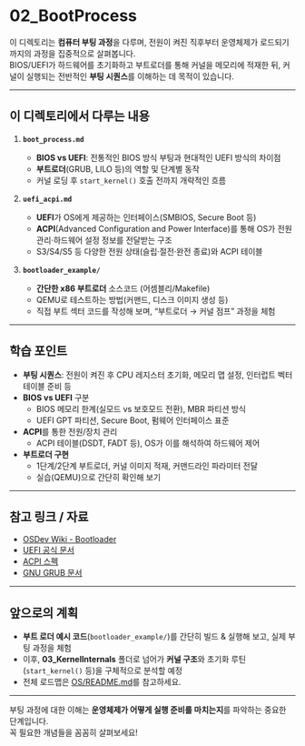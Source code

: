 # 02_BootProcess

이 디렉토리는 **컴퓨터 부팅 과정**을 다루며, 전원이 켜진 직후부터 운영체제가 로드되기까지의 과정을 집중적으로 살펴봅니다.  
BIOS/UEFI가 하드웨어를 초기화하고 부트로더를 통해 커널을 메모리에 적재한 뒤, 커널이 실행되는 전반적인 **부팅 시퀀스**를 이해하는 데 목적이 있습니다.

---

## 이 디렉토리에서 다루는 내용

1. **`boot_process.md`**  
   - **BIOS vs UEFI**: 전통적인 BIOS 방식 부팅과 현대적인 UEFI 방식의 차이점  
   - **부트로더**(GRUB, LILO 등)의 역할 및 단계별 동작  
   - 커널 로딩 후 `start_kernel()` 호출 전까지 개략적인 흐름  

2. **`uefi_acpi.md`**  
   - **UEFI**가 OS에게 제공하는 인터페이스(SMBIOS, Secure Boot 등)  
   - **ACPI**(Advanced Configuration and Power Interface)를 통해 OS가 전원 관리·하드웨어 설정 정보를 전달받는 구조  
   - S3/S4/S5 등 다양한 전원 상태(슬립·절전·완전 종료)와 ACPI 테이블

3. **`bootloader_example/`**
   - **간단한 x86 부트로더** 소스코드 (어셈블리/Makefile)  
   - QEMU로 테스트하는 방법(커맨드, 디스크 이미지 생성 등)  
   - 직접 부트 섹터 코드를 작성해 보며, “부트로더 → 커널 점프” 과정을 체험

---

## 학습 포인트

- **부팅 시퀀스**: 전원이 켜진 후 CPU 레지스터 초기화, 메모리 맵 설정, 인터럽트 벡터 테이블 준비 등  
- **BIOS vs UEFI** 구분  
  - BIOS 메모리 한계(실모드 vs 보호모드 전환), MBR 파티션 방식  
  - UEFI GPT 파티션, Secure Boot, 펌웨어 인터페이스 표준  
- **ACPI**를 통한 전원/장치 관리  
  - ACPI 테이블(DSDT, FADT 등), OS가 이를 해석하여 하드웨어 제어  
- **부트로더 구현**  
  - 1단계/2단계 부트로더, 커널 이미지 적재, 커맨드라인 파라미터 전달  
  - 실습(QEMU)으로 간단히 확인해 보기

---

## 참고 링크 / 자료

- [OSDev Wiki - Bootloader](https://wiki.osdev.org/Bootloader)  
- [UEFI 공식 문서](https://uefi.org/)  
- [ACPI 스펙](https://uefi.org/specs/acpi)  
- [GNU GRUB 문서](https://www.gnu.org/software/grub/manual/)  

---

## 앞으로의 계획

- **부트 로더 예시 코드**(`bootloader_example/`)를 간단히 빌드 & 실행해 보고, 실제 부팅 과정을 체험  
- 이후, **03_KernelInternals** 폴더로 넘어가 **커널 구조**와 초기화 루틴(`start_kernel()` 등)을 구체적으로 분석할 예정  
- 전체 로드맵은 [OS/README.md](../README.md)를 참고하세요.

---

부팅 과정에 대한 이해는 **운영체제가 어떻게 실행 준비를 마치는지**를 파악하는 중요한 단계입니다.  
꼭 필요한 개념들을 꼼꼼히 살펴보세요!
